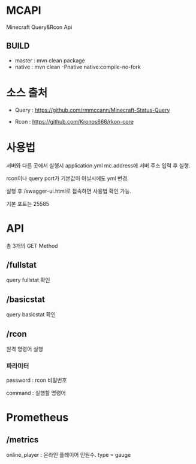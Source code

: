 # MCAPI
Minecraft Query&Rcon Api

## BUILD
- master : mvn clean package
- native : mvn clean -Pnative native:compile-no-fork

# 소스 출처
- Query : https://github.com/rmmccann/Minecraft-Status-Query

- Rcon : https://github.com/Kronos666/rkon-core

# 사용법

서버와 다른 곳에서 실행시 application.yml mc.address에 서버 주소 입력 후 실행.

rcon이나 query port가 기본값이 아닐시에도 yml 변경.

실행 후 /swagger-ui.html로 접속하면 사용법 확인 가능.

기본 포트는 25585

# API
총 3개의 GET Method

## /fullstat
query fullstat 확인

## /basicstat
query basicstat 확인

## /rcon
원격 명령어 실행

### 파라미터

password : rcon 비밀번호

command : 실행할 명령어

# Prometheus
## /metrics
online_player : 온라인 플레이어 인원수. type = gauge
